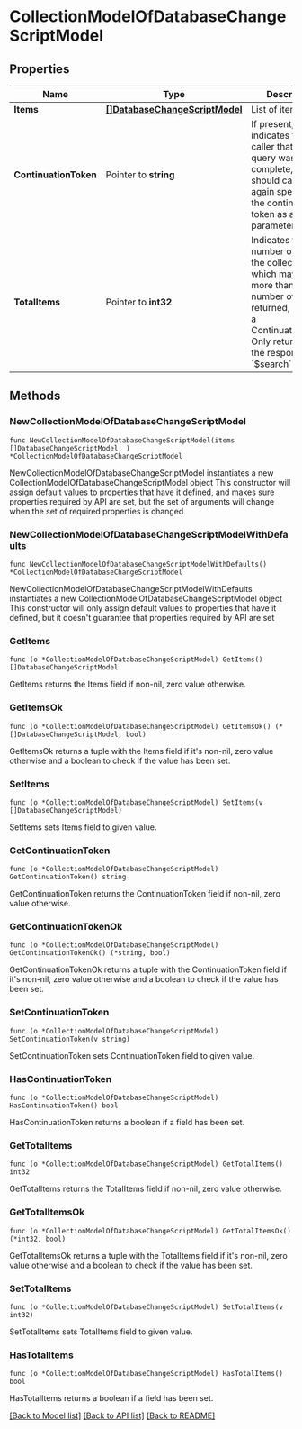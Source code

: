 # CollectionModelOfDatabaseChangeScriptModel

## Properties

Name | Type | Description | Notes
------------ | ------------- | ------------- | -------------
**Items** | [**[]DatabaseChangeScriptModel**](DatabaseChangeScriptModel.md) | List of items. | 
**ContinuationToken** | Pointer to **string** | If present, indicates to the caller that the query was not complete, and they should call the API again specifying the continuation token as a query parameter. | [optional] 
**TotalItems** | Pointer to **int32** | Indicates the total number of items in the collection, which may be more than the number of Items returned, if there is a ContinuationToken.  Only returned in the response to &#x60;$search&#x60; APIs. | [optional] 

## Methods

### NewCollectionModelOfDatabaseChangeScriptModel

`func NewCollectionModelOfDatabaseChangeScriptModel(items []DatabaseChangeScriptModel, ) *CollectionModelOfDatabaseChangeScriptModel`

NewCollectionModelOfDatabaseChangeScriptModel instantiates a new CollectionModelOfDatabaseChangeScriptModel object
This constructor will assign default values to properties that have it defined,
and makes sure properties required by API are set, but the set of arguments
will change when the set of required properties is changed

### NewCollectionModelOfDatabaseChangeScriptModelWithDefaults

`func NewCollectionModelOfDatabaseChangeScriptModelWithDefaults() *CollectionModelOfDatabaseChangeScriptModel`

NewCollectionModelOfDatabaseChangeScriptModelWithDefaults instantiates a new CollectionModelOfDatabaseChangeScriptModel object
This constructor will only assign default values to properties that have it defined,
but it doesn't guarantee that properties required by API are set

### GetItems

`func (o *CollectionModelOfDatabaseChangeScriptModel) GetItems() []DatabaseChangeScriptModel`

GetItems returns the Items field if non-nil, zero value otherwise.

### GetItemsOk

`func (o *CollectionModelOfDatabaseChangeScriptModel) GetItemsOk() (*[]DatabaseChangeScriptModel, bool)`

GetItemsOk returns a tuple with the Items field if it's non-nil, zero value otherwise
and a boolean to check if the value has been set.

### SetItems

`func (o *CollectionModelOfDatabaseChangeScriptModel) SetItems(v []DatabaseChangeScriptModel)`

SetItems sets Items field to given value.


### GetContinuationToken

`func (o *CollectionModelOfDatabaseChangeScriptModel) GetContinuationToken() string`

GetContinuationToken returns the ContinuationToken field if non-nil, zero value otherwise.

### GetContinuationTokenOk

`func (o *CollectionModelOfDatabaseChangeScriptModel) GetContinuationTokenOk() (*string, bool)`

GetContinuationTokenOk returns a tuple with the ContinuationToken field if it's non-nil, zero value otherwise
and a boolean to check if the value has been set.

### SetContinuationToken

`func (o *CollectionModelOfDatabaseChangeScriptModel) SetContinuationToken(v string)`

SetContinuationToken sets ContinuationToken field to given value.

### HasContinuationToken

`func (o *CollectionModelOfDatabaseChangeScriptModel) HasContinuationToken() bool`

HasContinuationToken returns a boolean if a field has been set.

### GetTotalItems

`func (o *CollectionModelOfDatabaseChangeScriptModel) GetTotalItems() int32`

GetTotalItems returns the TotalItems field if non-nil, zero value otherwise.

### GetTotalItemsOk

`func (o *CollectionModelOfDatabaseChangeScriptModel) GetTotalItemsOk() (*int32, bool)`

GetTotalItemsOk returns a tuple with the TotalItems field if it's non-nil, zero value otherwise
and a boolean to check if the value has been set.

### SetTotalItems

`func (o *CollectionModelOfDatabaseChangeScriptModel) SetTotalItems(v int32)`

SetTotalItems sets TotalItems field to given value.

### HasTotalItems

`func (o *CollectionModelOfDatabaseChangeScriptModel) HasTotalItems() bool`

HasTotalItems returns a boolean if a field has been set.


[[Back to Model list]](../README.md#documentation-for-models) [[Back to API list]](../README.md#documentation-for-api-endpoints) [[Back to README]](../README.md)


